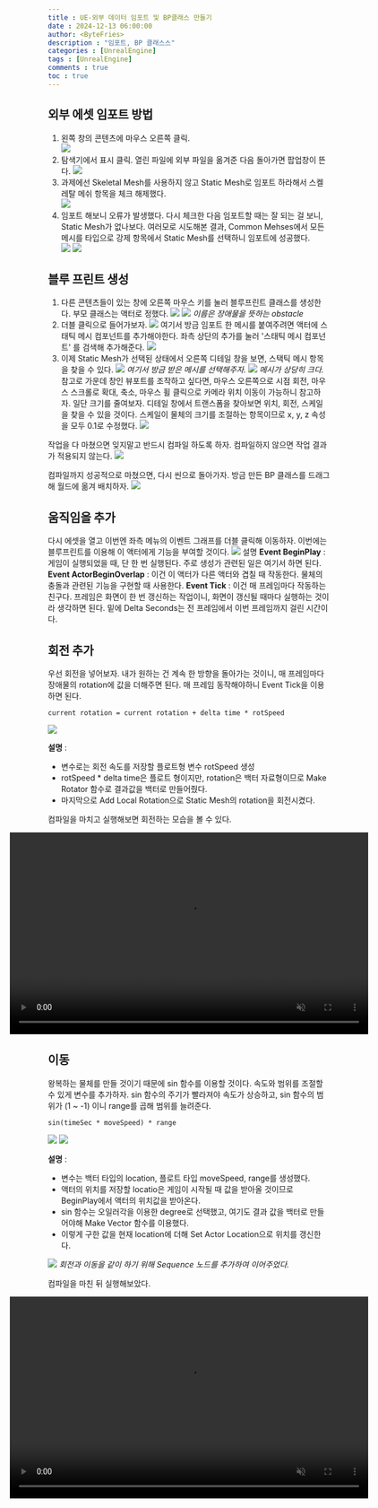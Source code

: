 ```yaml
---
title : UE-외부 데이터 임포트 및 BP클래스 만들기
date : 2024-12-13 06:00:00
author: <ByteFries>
description : "임포트, BP 클래스스"
categories : [UnrealEngine]
tags : [UnrealEngine]
comments : true
toc : true
---
```


## <span style = "font-weight: 800;">외부 에셋 임포트 방법</span>

1. 왼쪽 창의 콘텐츠에 마우스 오른쪽 클릭.  
   ![](/assets/image/2024-12-13/import1.png)  
2. 탐색기에서 표시 클릭. 열린 파일에 외부 파일을 옮겨준 다음 돌아가면 팝업창이 뜬다.
   ![](/assets/image/2024-12-13/import2.png)  
3. 과제에선 Skeletal Mesh를 사용하지 않고 Static Mesh로 임포트 하라해서 스켈레탈 메쉬 항목을 체크 해제했다.  
   ![](/assets/image/2024-12-13/import3.png)  
4. 임포트 해보니 오류가 발생했다. 다시 체크한 다음 임포트할 때는 잘 되는 걸 보니, Static Mesh가 없나보다. 여러모로 시도해본 결과, Common Mehses에서 모든 메시를 타입으로 강제 항목에서 Static Mesh를 선택하니 임포트에 성공했다.  
   ![](/assets/image/2024-12-13/import4.png)
   ![](/assets/image/2024-12-13/import5.png)

## <span style = "font-weight: 800;">블루 프린트 생성</span>

1. 다른 콘텐츠들이 있는 창에 오른쪽 마우스 키를 눌러 블루프린트 클래스를 생성한다. 부모 클래스는 액터로 정했다.
   ![](/assets/image/2024-12-13/createBP1.png)
   ![](/assets/image/2024-12-13/createBP2.png)
   _이름은 장애물을 뜻하는 obstacle_
2. 더블 클릭으로 들어가보자.
   ![](/assets/image/2024-12-13/editBP1.png)
   여기서 방금 임포트 한 메시를 붙여주려면 액터에 스태틱 메시 컴포넌트를 추가해야한다. 좌측 상단의 추가를 눌러 '스태틱 메시 컴포넌트' 를 검색해 추가해준다.
   ![](/assets/image/2024-12-13/editBP2.png)
3. 이제 Static Mesh가 선택된 상태에서 오른쪽 디테일 창을 보면, 스택틱 메시 항목을 찾을 수 있다.
   ![](/assets/image/2024-12-13/addMesh1.png)
   _여기서 방금 받은 메시를 선택해주자._
   ![](/assets/image/2024-12-13/addMesh2.png)
   _메시가 상당히 크다._  참고로 가운데 창인 뷰포트를 조작하고 싶다면, 마우스 오른쪽으로 시점 회전, 마우스 스크롤로 확대, 축소, 마우스 휠 클릭으로 카메라 위치 이동이 가능하니 참고하자.
   일단 크기를 줄여보자. 디테일 창에서 트랜스폼을 찾아보면 위치, 회전, 스케일을 찾을 수 있을 것이다. 스케일이 물체의 크기를 조절하는 항목이므로 x, y, z 속성을 모두 0.1로 수정했다.
   ![](/assets/image/2024-12-13/addMesh3.png)

작업을 다 마쳤으면 잊지말고 반드시 컴파일 하도록 하자. 컴파일하지 않으면 작업 결과가 적용되지 않는다.
![](/assets/image/2024-12-13/compile1.png)

컴파일까지 성공적으로 마쳤으면, 다시 씬으로 돌아가자. 방금 만든 BP 클래스를 드래그 해 월드에 옮겨 배치하자.
![](/assets/image/2024-12-13/importFinal.png)

## <span style = "font-weight: 800;">움직임을 추가</span>

다시 에셋을 열고 이번엔 좌측 메뉴의 이벤트 그래프를 더블 클릭해 이동하자. 이번에는 블루프린트를 이용해 이 액터에게 기능을 부여할 것이다.
![](/assets/image/2024-12-13/event1.png)
설명
**Event BeginPlay** : 게임이 실행되었을 때, 단 한 번 실행된다. 주로 생성가 관련된 일은 여기서 하면 된다.
**Event ActorBeginOverlap** : 이건 이 액터가 다른 액터와 겹칠 때 작동한다. 물체의 충돌과 관련된 기능을 구현할 때 사용한다.
**Event Tick** : 이건 매 프레임마다 작동하는 친구다. 프레임은 화면이 한 번 갱신하는 작업이니, 화면이 갱신될 때마다 실행하는 것이라 생각하면 된다. 밑에 Delta Seconds는 전 프레임에서 이번 프레임까지 걸린 시간이다.

## <span style = "font-weight: 800;">회전 추가</span>
우선 회전을 넣어보자. 내가 원하는 건 계속 한 방향을 돌아가는 것이니, 매 프레임마다 장애물의 rotation에 값을 더해주면 된다. 매 프레임 동작해야하니 Event Tick을 이용하면 된다.

`current rotation = current rotation + delta time * rotSpeed`

![](/assets/image/2024-12-13/rotationBP.png)

**설명** :
 - 변수로는 회전 속도를 저장할 플로트형 변수 rotSpeed 생성
 - rotSpeed * delta time은 플로트 형이지만, rotation은 백터 자료형이므로 Make Rotator 함수로 결과값을 백터로 만들어줬다.
 - 마지막으로 Add Local Rotation으로 Static Mesh의 rotation을 회전시켰다.

컴파일을 마치고 실행해보면 회전하는 모습을 볼 수 있다.

<div style="display: flex; justify-content: center; align-items: center;">
<video width="640" height="360" autoplay muted loop>
  <source src="/assets/mp4/unreal4_1.mkv" type="video/webm">
  Your browser does not support the video tag.
</video>
</div>

## <span style = "font-weight: 800;">이동</span>

왕복하는 물체를 만들 것이기 때문에 sin 함수를 이용할 것이다. 속도와 범위를 조절할 수 있게 변수를 추가하자. sin 함수의 주기가 빨라져야 속도가 상승하고, sin 함수의 범위가 (1 ~ -1) 이니 range를 곱해 범위를 늘려준다.  

`sin(timeSec * moveSpeed) * range`

![](/assets/image/2024-12-13/translationBP1.png)
![](/assets/image/2024-12-13/translationBP2.png)

**설명** :
 - 변수는 백터 타입의 location, 플로트 타입 moveSpeed, range를 생성했다.
 - 액터의 위치를 저장할 locatio은 게임이 시작될 때 값을 받아올 것이므로 BeginPlay에서 액터의 위치값을 받아온다. 
 - sin 함수는 오일러각을 이용한 degree로 선택했고, 여기도 결과 값을 백터로 만들어야해 Make Vector 함수를 이용했다.
 - 이렇게 구한 값을 현재 location에 더해 Set Actor Location으로 위치를 갱신한다.

![](/assets/image/2024-12-13/finalBP.png)
_회전과 이동을 같이 하기 위해 Sequence 노드를 추가하여 이어주었다._

컴파일을 마친 뒤 실행해보았다.

<div style="display: flex; justify-content: center; align-items: center;">
<video width="640" height="360" autoplay muted loop>
  <source src="/assets/mp4/unreal4_2.mkv" type="video/webm">
  Your browser does not support the video tag.
</video>
</div>
